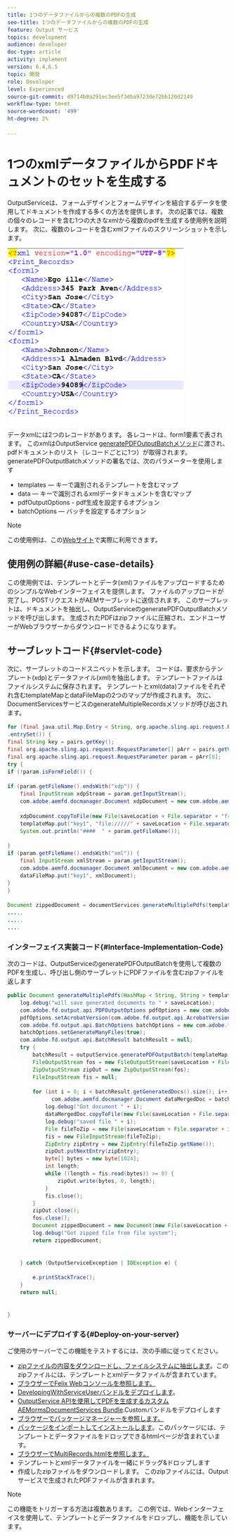 ```yaml
---
title: 1つのデータファイルからの複数のPDFの生成
seo-title: 1つのデータファイルからの複数のPDFの生成
feature: Output サービス
topics: development
audience: developer
doc-type: article
activity: implement
version: 6.4,6.5
topic: 開発
role: Developer
level: Experienced
source-git-commit: d9714b9a291ec3ee5f3dba9723de72bb120d2149
workflow-type: tm+mt
source-wordcount: '499'
ht-degree: 2%

---
```



# 1つのxmlデータファイルからPDFドキュメントのセットを生成する

OutputServiceは、フォームデザインとフォームデザインを結合するデータを使用してドキュメントを作成する多くの方法を提供します。 次の記事では、複数の個々のレコードを含む1つの大きなxmlから複数のpdfを生成する使用例を説明します。
次に、複数のレコードを含むxmlファイルのスクリーンショットを示します。

![multi-record-xml](assets/multi-record-xml.PNG)

データxmlには2つのレコードがあります。 各レコードは、form1要素で表されます。 このxmlはOutputService [generatePDFOutputBatchメソッド](https://helpx.adobe.com/aem-forms/6/javadocs/com/adobe/fd/output/api/OutputService.html)に渡され、pdfドキュメントのリスト（レコードごとに1つ）が取得されます。
generatePDFOutputBatchメソッドの署名では、次のパラメーターを使用します

* templates — キーで識別されるテンプレートを含むマップ
* data — キーで識別されるxmlデータドキュメントを含むマップ
* pdfOutputOptions - pdf生成を設定するオプション
* batchOptions — バッチを設定するオプション

>[!NOTE]
>
>この使用例は、この[Webサイト](https://forms.enablementadobe.com/content/samples/samples.html?query=0)で実際に利用できます。

## 使用例の詳細{#use-case-details}

この使用例では、テンプレートとデータ(xml)ファイルをアップロードするためのシンプルなWebインターフェイスを提供します。 ファイルのアップロードが完了し、POSTリクエストがAEMサーブレットに送信されます。 このサーブレットは、ドキュメントを抽出し、OutputServiceのgeneratePDFOutputBatchメソッドを呼び出します。 生成されたPDFはzipファイルに圧縮され、エンドユーザーがWebブラウザーからダウンロードできるようになります。

## サーブレットコード{#servlet-code}

次に、サーブレットのコードスニペットを示します。 コードは、要求からテンプレート(xdp)とデータファイル(xml)を抽出します。 テンプレートファイルはファイルシステムに保存されます。 テンプレートとxml(data)ファイルをそれぞれ含むtemplateMapとdataFileMapの2つのマップが作成されます。 次に、DocumentServicesサービスのgenerateMultipleRecordsメソッドが呼び出されます。

```java
for (final java.util.Map.Entry < String, org.apache.sling.api.request.RequestParameter[] > pairs: params
.entrySet()) {
final String key = pairs.getKey();
final org.apache.sling.api.request.RequestParameter[] pArr = pairs.getValue();
final org.apache.sling.api.request.RequestParameter param = pArr[0];
try {
if (!param.isFormField()) {

if (param.getFileName().endsWith("xdp")) {
    final InputStream xdpStream = param.getInputStream();
    com.adobe.aemfd.docmanager.Document xdpDocument = new com.adobe.aemfd.docmanager.Document(xdpStream);

    xdpDocument.copyToFile(new File(saveLocation + File.separator + "fromui.xdp"));
    templateMap.put("key1", "file://///" + saveLocation + File.separator + "fromui.xdp");
    System.out.println("####  " + param.getFileName());

}
if (param.getFileName().endsWith("xml")) {
    final InputStream xmlStream = param.getInputStream();
    com.adobe.aemfd.docmanager.Document xmlDocument = new com.adobe.aemfd.docmanager.Document(xmlStream);
    dataFileMap.put("key1", xmlDocument);
}
}

Document zippedDocument = documentServices.generateMultiplePdfs(templateMap, dataFileMap,saveLocation);
.....
.....
....
```

### インターフェイス実装コード{#Interface-Implementation-Code}

次のコードは、OutputServiceのgeneratePDFOutputBatchを使用して複数のPDFを生成し、呼び出し側のサーブレットにPDFファイルを含むzipファイルを返します

```java
public Document generateMultiplePdfs(HashMap < String, String > templateMap, HashMap < String, Document > dataFileMap, String saveLocation) {
    log.debug("will save generated documents to " + saveLocation);
    com.adobe.fd.output.api.PDFOutputOptions pdfOptions = new com.adobe.fd.output.api.PDFOutputOptions();
    pdfOptions.setAcrobatVersion(com.adobe.fd.output.api.AcrobatVersion.Acrobat_11);
    com.adobe.fd.output.api.BatchOptions batchOptions = new com.adobe.fd.output.api.BatchOptions();
    batchOptions.setGenerateManyFiles(true);
    com.adobe.fd.output.api.BatchResult batchResult = null;
    try {
        batchResult = outputService.generatePDFOutputBatch(templateMap, dataFileMap, pdfOptions, batchOptions);
        FileOutputStream fos = new FileOutputStream(saveLocation + File.separator + "zippedfile.zip");
        ZipOutputStream zipOut = new ZipOutputStream(fos);
        FileInputStream fis = null;

        for (int i = 0; i < batchResult.getGeneratedDocs().size(); i++) {
              com.adobe.aemfd.docmanager.Document dataMergedDoc = batchResult.getGeneratedDocs().get(i);
            log.debug("Got document " + i);
            dataMergedDoc.copyToFile(new File(saveLocation + File.separator + i + ".pdf"));
            log.debug("saved file " + i);
            File fileToZip = new File(saveLocation + File.separator + i + ".pdf");
            fis = new FileInputStream(fileToZip);
            ZipEntry zipEntry = new ZipEntry(fileToZip.getName());
            zipOut.putNextEntry(zipEntry);
            byte[] bytes = new byte[1024];
            int length;
            while ((length = fis.read(bytes)) >= 0) {
                zipOut.write(bytes, 0, length);
            }
            fis.close();
        }
        zipOut.close();
        fos.close();
        Document zippedDocument = new Document(new File(saveLocation + File.separator + "zippedfile.zip"));
        log.debug("Got zipped file from file system");
        return zippedDocument;


    } catch (OutputServiceException | IOException e) {

        e.printStackTrace();
    }
    return null;


}
```

### サーバーにデプロイする{#Deploy-on-your-server}

ご使用のサーバーでこの機能をテストするには、次の手順に従ってください。

* [zipファイルの内容をダウンロードし、ファイルシステムに抽出します](assets/mult-records-template-and-xml-file.zip)。このzipファイルには、テンプレートとxmlデータファイルが含まれています。
* [ブラウザーでFelix Webコンソールを参照します。](http://localhost:4502/system/console/bundles)
* [DevelopingWithServiceUserバンドルをデプロイします](/help/forms/assets/common-osgi-bundles/DevelopingWithServiceUser.jar)。
* [OutputService APIを使用してPDFを生成するカスタムAEMormsDocumentServices Bundle](/help/forms/assets/common-osgi-bundles/AEMFormsDocumentServices.core-1.0-SNAPSHOT.jar).Customバンドルをデプロイします
* [ブラウザーでパッケージマネージャーを参照します。](http://localhost:4502/crx/packmgr/index.jsp)
* [パッケージをインポートしてインストールします](assets/generate-multiple-pdf-from-xml.zip)。このパッケージには、テンプレートとデータファイルをドロップできるhtmlページが含まれています。
* [ブラウザーでMultiRecords.htmlを参照します。](http://localhost:4502/content/DocumentServices/Multirecord.html?)
* テンプレートとxmlデータファイルを一緒にドラッグ&amp;ドロップします
* 作成したzipファイルをダウンロードします。 このzipファイルには、Outputサービスで生成されたPDFファイルが含まれます。

>[!NOTE]
>この機能をトリガーする方法は複数あります。 この例では、Webインターフェイスを使用して、テンプレートとデータファイルをドロップし、機能を示しています。

